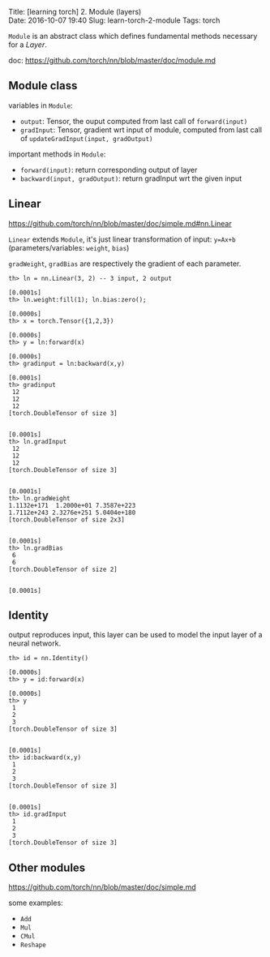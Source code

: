 Title: [learning torch] 2. Module (layers)  
Date: 2016-10-07 19:40 
Slug:  learn-torch-2-module 
Tags: torch 
 
 
``Module`` is an abstract class which defines fundamental methods necessary for a *Layer*. 
 
doc: <https://github.com/torch/nn/blob/master/doc/module.md> 
 
Module class 
------------ 
 
variables in ``Module``:  
 
 
* ``output``: Tensor, the ouput computed from last call of ``forward(input)`` 
* ``gradInput``: Tensor, gradient wrt input of module, computed from last call of ``updateGradInput(input, gradOutput)`` 
 
 
important methods in ``Module``:  
 
 
* ``forward(input)``: return corresponding output of layer 
* ``backward(input, gradOutput)``: return gradInput wrt the given input 
 
 
Linear 
------ 
 
<https://github.com/torch/nn/blob/master/doc/simple.md#nn.Linear> 
 
``Linear`` extends ``Module``, it's just linear transformation of input: ``y=Ax+b`` (parameters/variables: ``weight``, ``bias``) 
 
``gradWeight``, ``gradBias`` are respectively the gradient of each parameter.  
 
 
	th> ln = nn.Linear(3, 2) -- 3 input, 2 output 
	                                                                      [0.0001s]	 
	th> ln.weight:fill(1); ln.bias:zero(); 
	                                                                      [0.0000s]	 
	th> x = torch.Tensor({1,2,3}) 
	                                                                      [0.0000s]	 
	th> y = ln:forward(x) 
	                                                                      [0.0000s]	 
	th> gradinput = ln:backward(x,y) 
	                                                                      [0.0001s]	 
	th> gradinput 
	 12 
	 12 
	 12 
	[torch.DoubleTensor of size 3] 
	 
	                                                                      [0.0001s]	 
	th> ln.gradInput 
	 12 
	 12 
	 12 
	[torch.DoubleTensor of size 3] 
	 
	                                                                      [0.0001s]	 
	th> ln.gradWeight 
	1.1132e+171  1.2000e+01 7.3587e+223 
	1.7112e+243 2.3276e+251 5.0404e+180 
	[torch.DoubleTensor of size 2x3] 
	 
	                                                                      [0.0001s]	 
	th> ln.gradBias 
	 6 
	 6 
	[torch.DoubleTensor of size 2] 
	 
	                                                                      [0.0001s] 
	 
 
 
Identity 
-------- 
 
output reproduces input, this layer can be used to model the input layer of a neural network.  
 
	th> id = nn.Identity() 
	                                                                      [0.0000s]	 
	th> y = id:forward(x) 
	                                                                      [0.0000s]	 
	th> y 
	 1 
	 2 
	 3 
	[torch.DoubleTensor of size 3] 
	 
	                                                                      [0.0001s]	 
	th> id:backward(x,y) 
	 1 
	 2 
	 3 
	[torch.DoubleTensor of size 3] 
	 
	                                                                      [0.0001s]	 
	th> id.gradInput 
	 1 
	 2 
	 3 
	[torch.DoubleTensor of size 3] 
 
 
      
 
Other modules 
------------- 
 
<https://github.com/torch/nn/blob/master/doc/simple.md> 
 
some examples: 
 
 
* ``Add`` 
* ``Mul`` 
* ``CMul`` 
* ``Reshape`` 
 

